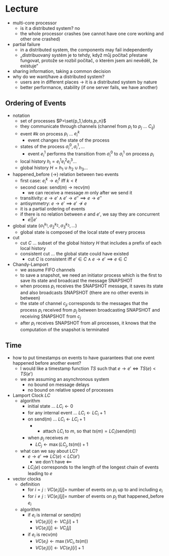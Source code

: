 # Lecture

- multi-core processor
	- is it a distributed system? no
	- the whole processor crashes (we cannot have one core working and other one crashed)
- partial failure
	- in a distributed system, the components may fail independently
	- „distribuovaný systém je to tehdy, když můj počítač přestane fungovat, protože se rozbil počítač, o kterém jsem ani nevěděl, že existuje“
- sharing information, taking a common decision
- why do we want/have a distributed system?
	- users are in different places → it is a distributed system by nature
	- better performance, stability (if one server fails, we have another)

## Ordering of Events

- notation
	- set of processes $P=\set{p_1,\dots,p_n}$
	- they communicate through channels (channel from $p_i$ to $p_j$ … $C_{ij}$)
	- event $\# k$ on process $p_i$ … $e_i^k$
		- event changes the state of the process
	- states of the process $\sigma_i^0,\sigma_i^1,\dots$
		- event $e_i^1$ performs the transition from $\sigma^0_i$ to $\sigma_i^1$ on process $p_i$
	- local history $h_i=e^1_i e^2_i e^3_i \dots$
	- global history $H=h_1\cup h_2\cup h_3\dots$
- happened_before ($\to$) relation between two events
	- first case: $e_i^k\to e_i^\ell$ iff $k\lt\ell$
	- second case: send($m$) $\to$ recv($m$)
		- we can receive a message $m$ only after we send it
	- transitivity: $e\to e'\land e'\to e''\implies e\to e''$
	- antisymmetry: $e\to e'\implies e'\not\to e$
	- it is a partial ordering of events
	- if there is no relation between $e$ and $e'$, we say they are concurrent
		- $e||e'$
- global state $(\sigma_1^{k_1},\sigma_2^{k_2},\sigma_3^{k_3},\dots)$
	- global state is composed of the local state of every process
- cut
	- cut $C$ … subset of the global history $H$ that includes a prefix of each local history
	- consistent cut … the global state could have existed
		- cut $C$ is consistent iff $e'\in C\land e\to e'\implies e\in C$
- Chandy-Lamport
	- we assume FIFO channels
	- to save a snapshot, we need an initiator process which is the first to save its state and broadcast the message SNAPSHOT
	- when process $p_i$ receives the SNAPSHOT message, it saves its state and also broadcasts SNAPSHOT (there are no other events in between)
	- the state of channel $c_{ji}$ corresponds to the messages that the process $p_i$ received from $p_j$ between broadcasting SNAPSHOT and receiving SNAPSHOT from $c_j$
	- after $p_i$ receives SNAPSHOT from all processes, it knows that the computation of the snapshot is terminated

## Time

- how to put timestamps on events to have guarantees that one event happened before another event?
	- I would like a timestamp function $TS$ such that $e\to e'\iff TS(e)\lt TS(e')$
	- we are assuming an asynchronous system
		- no bound on message delays
		- no bound on relative speed of processes
- Lamport Clock $LC$
	- algorithm
		- initial state … $LC_i\leftarrow 0$
		- for any internal event … $LC_i\leftarrow LC_i+1$
		- on $\mathrm{send}(m)$ … $LC_i\leftarrow LC_i+1$
			- + attach $LC_i$ to $m$, so that $ts(m)=LC_i(\mathrm{send}(m))$
		- when $p_j$ receives $m$
			- $LC_j\leftarrow\max(LC_j,ts(m))+1$
	- what can we say about LC?
		- $e\to e'\implies LC(e)\lt LC(e')$
			- we don't have $\impliedby$
		- $LC_i(e)$ corresponds to the length of the longest chain of events leading to $e$
- vector clocks
	- definition
		- for $i=j:VC(e_i)[j]=$ number of events on $p_i$ up to and including $e_i$
		- for $i\neq j:VC(e_i)[j]=$ number of events on $p_j$ that happened_before $e_i$
	- algorithm
		- if $e_i$ is internal or $\mathrm{send}(m)$
			- $VC(e_i)[i]\leftarrow VC_i[i]+1$
			- $VC(e_i)[j]\leftarrow VC_i[j]$
		- if $e_i$ is $\mathrm{recv}(m)$
			- $VC(e_i)\leftarrow\max(VC_i,ts(m))$
			- $VC(e_i)[i]\leftarrow VC(e_i)[i]+1$
